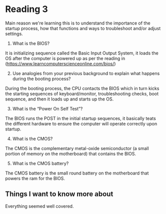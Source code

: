 # Reading 3

Main reason we're learning this is to understand the importance of the startup process, how that functions and ways to troubleshoot and/or adjust settings.

1. What is the BIOS?

It is initializing sequence called the Basic Input Output System, it loads the OS after the computer is powered up as per the reading in (https://www.learncomputerscienceonline.com/bios/)

2. Use analogies from your previous background to explain what happens during the booting process?

During the booting process, the CPU contacts the BIOS which in turn kicks the starting sequences of keyboard/monitor, troubleshooting checks, boot sequence, and then it loads up and starts up the OS.

3. What is the “Power On Self Test”?

The BIOS runs the POST in the initial startup sequences, it basically teats the different hardware to ensure the computer will operate correctly upon startup.

4. What is the CMOS?

The CMOS is the complementary metal-oxide semiconductor (a small portion of memory on the motherboard) that contains the BIOS.

5. What is the CMOS battery?

The CMOS battery is the small round battery on the motherboard that powers the ram for the BIOS.

## Things I want to know more about

Everything seemed well covered.
